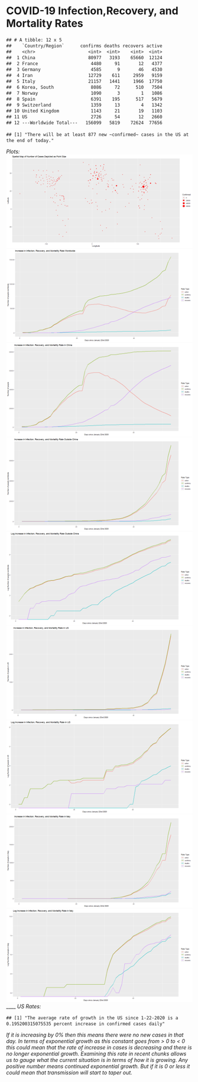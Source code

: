 COVID-19 Infection,Recovery, and Mortality Rates
================

<!-- ```{r include=F} -->

<!-- # downloads all data from 1-22-2020 to today -->

<!-- h <- list() -->

<!-- todayInMarch <- as.numeric(substring(date(),9,10)) -->

<!-- day <- 22:31 -->

<!-- count <- 1 -->

<!-- for(d in day){ -->

<!--   url <- str_c("https://raw.githubusercontent.com/CSSEGISandData/COVID-19/master/csse_covid_19_data/csse_covid_19_daily_reports/01-",d,"-2020.csv") -->

<!--   print(url) -->

<!--   h[[count]] <- fread(url) -->

<!--   count <- count+1 -->

<!-- } -->

<!-- day <- c(str_c("0",1:9),10:29) -->

<!-- for(d in day){ -->

<!--   url <- str_c("https://raw.githubusercontent.com/CSSEGISandData/COVID-19/master/csse_covid_19_data/csse_covid_19_daily_reports/02-",d,"-2020.csv") -->

<!--   print(url) -->

<!--   h[[count]] <- fread(url) -->

<!--   count <- count+1 -->

<!-- } -->

<!-- day <- c(str_c("0",1:9),10:(todayInMarch-1)) -->

<!-- for(d in day){ -->

<!--   url <- str_c("https://raw.githubusercontent.com/CSSEGISandData/COVID-19/master/csse_covid_19_data/csse_covid_19_daily_reports/03-",d,"-2020.csv") -->

<!--   print(url) -->

<!--   h[[count]] <- fread(url) -->

<!--   count <- count+1 -->

<!-- } -->

<!-- ``` -->

    ## # A tibble: 12 x 5
    ##    `Country/Region`      confirms deaths recovers active
    ##    <chr>                    <int>  <int>    <int>  <int>
    ##  1 China                    80977   3193    65660  12124
    ##  2 France                    4480     91       12   4377
    ##  3 Germany                   4585      9       46   4530
    ##  4 Iran                     12729    611     2959   9159
    ##  5 Italy                    21157   1441     1966  17750
    ##  6 Korea, South              8086     72      510   7504
    ##  7 Norway                    1090      3        1   1086
    ##  8 Spain                     6391    195      517   5679
    ##  9 Switzerland               1359     13        4   1342
    ## 10 United Kingdom            1143     21       19   1103
    ## 11 US                        2726     54       12   2660
    ## 12 ---Worldwide Total---   156099   5819    72624  77656

    ## [1] "There will be at least 877 new ~confirmed~ cases in the US at the end of today."

*Plots:*
![](README_files/figure-gfm/unnamed-chunk-4-1.png)<!-- -->![](README_files/figure-gfm/unnamed-chunk-4-2.png)<!-- -->![](README_files/figure-gfm/unnamed-chunk-4-3.png)<!-- -->![](README_files/figure-gfm/unnamed-chunk-4-4.png)<!-- -->![](README_files/figure-gfm/unnamed-chunk-4-5.png)<!-- -->![](README_files/figure-gfm/unnamed-chunk-4-6.png)<!-- -->![](README_files/figure-gfm/unnamed-chunk-4-7.png)<!-- -->![](README_files/figure-gfm/unnamed-chunk-4-8.png)<!-- -->![](README_files/figure-gfm/unnamed-chunk-4-9.png)<!-- -->
\_\_\_\_ *US Rates:*

    ## [1] "The average rate of growth in the US since 1-22-2020 is a 0.195200315075535 percent increase in confirmed cases daily"

*If it is increasing by 0% then this means there were no new cases in
that day. In terms of exponential growth as this constant goes from \> 0
to \< 0 this could mean that the rate of increase in cases is decreasing
and there is no longer exponential growth. Examining this rate in recent
chunks allows us to gauge what the current situation is in terms of how
it is growing. Any positive number means continued exponential growth.
But if it is 0 or less it could mean that transmission will start to
taper out.*
